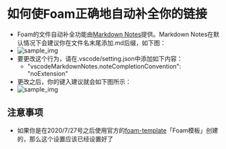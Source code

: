 # 如何使Foam正确地自动补全你的链接
- Foam的文件自动补全功能由[Markdown Notes](https://marketplace.visualstudio.com/items?itemName=kortina.vscode-markdown-notes)提供。Markdown Notes在默认情况下会建议你在文件名末尾添加.md后缀，如下图：
- ![sample_img](https://foambubble.github.io/foam/assets/images/md-notes-autocomplete-with-extension.png)
- 要更改这个行为，请在.vscode/setting.json中添加如下内容：
  - "vscodeMarkdownNotes.noteCompletionConvention": "noExtension"
- 更改之后，你的键入建议就会如下图所示：
- ![sample_img](https://foambubble.github.io/foam/assets/images/md-notes-autocomplete-no-extension.png)
  
## 注意事项
- 如果你是在2020/7/27号之后使用官方的[foam-template](https://github.com/foambubble/foam-template)「Foam模板」创建的，那么这个设置应该已经设置好了
